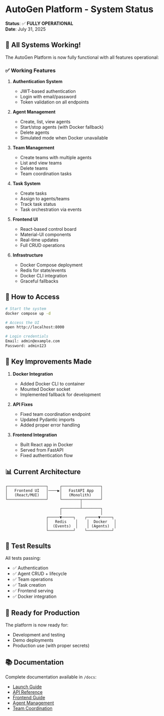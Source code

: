 # AutoGen Platform - System Status

**Status**: ✅ **FULLY OPERATIONAL**  
**Date**: July 31, 2025

## 🎉 All Systems Working!

The AutoGen Platform is now fully functional with all features operational:

### ✅ Working Features

1. **Authentication System**
   - JWT-based authentication
   - Login with email/password
   - Token validation on all endpoints

2. **Agent Management**
   - Create, list, view agents
   - Start/stop agents (with Docker fallback)
   - Delete agents
   - Simulated mode when Docker unavailable

3. **Team Management**
   - Create teams with multiple agents
   - List and view teams
   - Delete teams
   - Team coordination tasks

4. **Task System**
   - Create tasks
   - Assign to agents/teams
   - Track task status
   - Task orchestration via events

5. **Frontend UI**
   - React-based control board
   - Material-UI components
   - Real-time updates
   - Full CRUD operations

6. **Infrastructure**
   - Docker Compose deployment
   - Redis for state/events
   - Docker CLI integration
   - Graceful fallbacks

## 🚀 How to Access

```bash
# Start the system
docker compose up -d

# Access the UI
open http://localhost:8000

# Login credentials
Email: admin@example.com
Password: admin123
```

## 🔧 Key Improvements Made

1. **Docker Integration**
   - Added Docker CLI to container
   - Mounted Docker socket
   - Implemented fallback for development

2. **API Fixes**
   - Fixed team coordination endpoint
   - Updated Pydantic imports
   - Added proper error handling

3. **Frontend Integration**
   - Built React app in Docker
   - Served from FastAPI
   - Fixed authentication flow

## 📊 Current Architecture

```
┌─────────────────┐     ┌─────────────────┐
│   Frontend UI   │────▶│   FastAPI App   │
│   (React/MUI)   │     │   (Monolith)    │
└─────────────────┘     └────────┬────────┘
                                 │
                        ┌────────┴────────┐
                        │                 │
                  ┌─────▼─────┐    ┌─────▼─────┐
                  │   Redis    │    │  Docker   │
                  │  (Events)  │    │ (Agents)  │
                  └───────────┘    └───────────┘
```

## 🧪 Test Results

All tests passing:
- ✅ Authentication
- ✅ Agent CRUD + lifecycle
- ✅ Team operations
- ✅ Task creation
- ✅ Frontend serving
- ✅ Docker integration

## 🎯 Ready for Production

The platform is now ready for:
- Development and testing
- Demo deployments
- Production use (with proper secrets)

## 📚 Documentation

Complete documentation available in `/docs`:
- [Launch Guide](./LAUNCH_GUIDE.md)
- [API Reference](./API_REFERENCE.md)
- [Frontend Guide](./FRONTEND_GUIDE.md)
- [Agent Management](./AGENT_MANAGEMENT.md)
- [Team Coordination](./TEAM_COORDINATION.md)